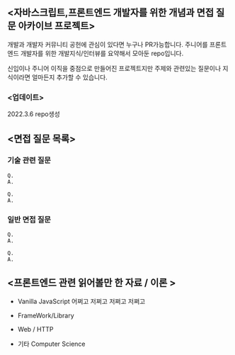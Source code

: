 ## <자바스크립트,프론트엔드 개발자를 위한 개념과 면접 질문 아카이브 프로젝트>

개발과 개발자 커뮤니티 공헌에 관심이 있다면 누구나 PR가능합니다. 주니어를 프론트엔드 개발자를 위한 개발지식/인터뷰를 요약해서 모아둔 repo입니다.

신입이나 주니어 이직을 중점으로 만들어진 프로젝트지만 주제와 관련있는 질문이나 지식이라면 얼마든지 추가할 수 있습니다.


### <업데이트>

2022.3.6 repo생성


## <면접 질문 목록>


### 기술 관련 질문
    Q.
    A.
    
    Q.
    A.


### 일반 면접 질문
    Q.
    A.
    
    Q.
    A.
    
    

## <프론트엔드 관련 읽어볼만 한 자료 / 이론 >

- Vanilla JavaScript
    어쩌고 저쩌고
    저쩌고 저쩌고
- FrameWork/Library
    
- Web / HTTP

- 기타 Computer Science



